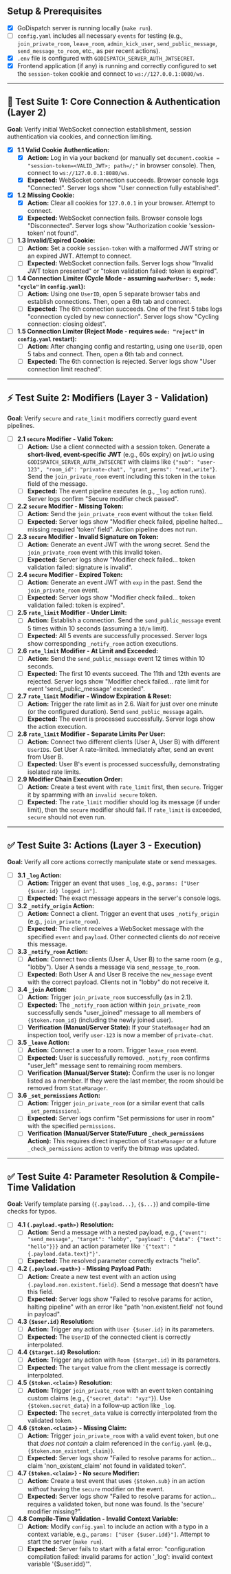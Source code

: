 ## Setup & Prerequisites

-   [x] GoDispatch server is running locally (`make run`).
-   [ ] `config.yaml` includes all necessary `events` for testing (e.g., `join_private_room`, `leave_room`, `admin_kick_user`, `send_public_message`, `send_message_to_room`, etc., as per recent actions).
-   [x] `.env` file is configured with `GODISPATCH_SERVER_AUTH_JWTSECRET`.
-   [x] Frontend application (if any) is running and correctly configured to set the `session-token` cookie and connect to `ws://127.0.0.1:8080/ws`.

---

## 🚀 Test Suite 1: Core Connection & Authentication (Layer 2)

**Goal:** Verify initial WebSocket connection establishment, session authentication via cookies, and connection limiting.

-   [x] **1.1 Valid Cookie Authentication:**
    -   [x] **Action:** Log in via your backend (or manually set `document.cookie = "session-token=<VALID_JWT>; path=/;"` in browser console). Then, connect to `ws://127.0.0.1:8080/ws`.
    -   [x] **Expected:** WebSocket connection succeeds. Browser console logs "Connected". Server logs show "User connection fully established".
-   [x] **1.2 Missing Cookie:**
    -   [x] **Action:** Clear all cookies for `127.0.0.1` in your browser. Attempt to connect.
    -   [x] **Expected:** WebSocket connection fails. Browser console logs "Disconnected". Server logs show "Authorization cookie 'session-token' not found".
-   [ ] **1.3 Invalid/Expired Cookie:**
    -   [ ] **Action:** Set a cookie `session-token` with a malformed JWT string or an expired JWT. Attempt to connect.
    -   [ ] **Expected:** WebSocket connection fails. Server logs show "Invalid JWT token presented" or "token validation failed: token is expired".
-   [ ] **1.4 Connection Limiter (Cycle Mode - assuming `maxPerUser: 5`, `mode: "cycle"` in `config.yaml`):**
    -   [ ] **Action:** Using one `UserID`, open 5 separate browser tabs and establish connections. Then, open a 6th tab and connect.
    -   [ ] **Expected:** The 6th connection succeeds. One of the first 5 tabs logs "connection cycled by new connection". Server logs show "Cycling connection: closing oldest".
-   [ ] **1.5 Connection Limiter (Reject Mode - requires `mode: "reject"` in `config.yaml` restart):**
    -   [ ] **Action:** After changing config and restarting, using one `UserID`, open 5 tabs and connect. Then, open a 6th tab and connect.
    -   [ ] **Expected:** The 6th connection is rejected. Server logs show "User connection limit reached".

---

## ⚡ Test Suite 2: Modifiers (Layer 3 - Validation)

**Goal:** Verify `secure` and `rate_limit` modifiers correctly guard event pipelines.

-   [ ] **2.1 `secure` Modifier - Valid Token:**
    -   [ ] **Action:** Use a client connected with a session token. Generate a **short-lived, event-specific JWT** (e.g., 60s expiry) on jwt.io using `GODISPATCH_SERVER_AUTH_JWTSECRET` with claims like `{"sub": "user-123", "room_id": "private-chat", "grant_perms": "read,write"}`. Send the `join_private_room` event including this token in the `token` field of the message.
    -   [ ] **Expected:** The event pipeline executes (e.g., `_log` action runs). Server logs confirm "Secure modifier check passed".
-   [ ] **2.2 `secure` Modifier - Missing Token:**
    -   [ ] **Action:** Send the `join_private_room` event without the `token` field.
    -   [ ] **Expected:** Server logs show "Modifier check failed, pipeline halted... missing required 'token' field". Action pipeline does not run.
-   [ ] **2.3 `secure` Modifier - Invalid Signature on Token:**
    -   [ ] **Action:** Generate an event JWT with the wrong secret. Send the `join_private_room` event with this invalid token.
    -   [ ] **Expected:** Server logs show "Modifier check failed... token validation failed: signature is invalid".
-   [ ] **2.4 `secure` Modifier - Expired Token:**
    -   [ ] **Action:** Generate an event JWT with `exp` in the past. Send the `join_private_room` event.
    -   [ ] **Expected:** Server logs show "Modifier check failed... token validation failed: token is expired".
-   [ ] **2.5 `rate_limit` Modifier - Under Limit:**
    -   [ ] **Action:** Establish a connection. Send the `send_public_message` event 5 times within 10 seconds (assuming a `10/m` limit).
    -   [ ] **Expected:** All 5 events are successfully processed. Server logs show corresponding `_notify_room` action executions.
-   [ ] **2.6 `rate_limit` Modifier - At Limit and Exceeded:**
    -   [ ] **Action:** Send the `send_public_message` event 12 times within 10 seconds.
    -   [ ] **Expected:** The first 10 events succeed. The 11th and 12th events are rejected. Server logs show "Modifier check failed... rate limit for event 'send_public_message' exceeded".
-   [ ] **2.7 `rate_limit` Modifier - Window Expiration & Reset:**
    -   [ ] **Action:** Trigger the rate limit as in 2.6. Wait for just over one minute (or the configured duration). Send `send_public_message` again.
    -   [ ] **Expected:** The event is processed successfully. Server logs show the action execution.
-   [ ] **2.8 `rate_limit` Modifier - Separate Limits Per User:**
    -   [ ] **Action:** Connect two different clients (User A, User B) with different `UserID`s. Get User A rate-limited. Immediately after, send an event from User B.
    -   [ ] **Expected:** User B's event is processed successfully, demonstrating isolated rate limits.
-   [ ] **2.9 Modifier Chain Execution Order:**
    -   [ ] **Action:** Create a test event with `rate_limit` first, then `secure`. Trigger it by spamming with an `invalid secure` token.
    -   [ ] **Expected:** The `rate_limit` modifier should log its message (if under limit), then the `secure` modifier should fail. If `rate_limit` is exceeded, `secure` should not even run.

---

## ✅ Test Suite 3: Actions (Layer 3 - Execution)

**Goal:** Verify all core actions correctly manipulate state or send messages.

-   [ ] **3.1 `_log` Action:**
    -   [ ] **Action:** Trigger an event that uses `_log`, e.g., `params: ["User {$user.id} logged in"]`.
    -   [ ] **Expected:** The exact message appears in the server's console logs.
-   [ ] **3.2 `_notify_origin` Action:**
    -   [ ] **Action:** Connect a client. Trigger an event that uses `_notify_origin` (e.g., `join_private_room`).
    -   [ ] **Expected:** The client receives a WebSocket message with the specified `event` and `payload`. Other connected clients do *not* receive this message.
-   [ ] **3.3 `_notify_room` Action:**
    -   [ ] **Action:** Connect two clients (User A, User B) to the same room (e.g., "lobby"). User A sends a message via `send_message_to_room`.
    -   [ ] **Expected:** Both User A and User B receive the `new_message` event with the correct payload. Clients not in "lobby" do not receive it.
-   [ ] **3.4 `_join` Action:**
    -   [ ] **Action:** Trigger `join_private_room` successfully (as in 2.1).
    -   [ ] **Expected:** The `_notify_room` action within `join_private_room` successfully sends "user_joined" message to all members of `{$token.room_id}` (including the newly joined user).
    -   [ ] **Verification (Manual/Server State):** If your `StateManager` had an inspection tool, verify `user-123` is now a member of `private-chat`.
-   [ ] **3.5 `_leave` Action:**
    -   [ ] **Action:** Connect a user to a room. Trigger `leave_room` event.
    -   [ ] **Expected:** User is successfully removed. `_notify_room` confirms "user_left" message sent to remaining room members.
    -   [ ] **Verification (Manual/Server State):** Confirm the user is no longer listed as a member. If they were the last member, the room should be removed from `StateManager`.
-   [ ] **3.6 `_set_permissions` Action:**
    -   [ ] **Action:** Trigger `join_private_room` (or a similar event that calls `_set_permissions`).
    -   [ ] **Expected:** Server logs confirm "Set permissions for user in room" with the specified `permissions`.
    -   [ ] **Verification (Manual/Server State/Future `_check_permissions` Action):** This requires direct inspection of `StateManager` or a future `_check_permissions` action to verify the bitmap was updated.

---

## ✅ Test Suite 4: Parameter Resolution & Compile-Time Validation

**Goal:** Verify template parsing (`{.payload...}`, `{$...}`) and compile-time checks for typos.

-   [ ] **4.1 `{.payload.<path>}` Resolution:**
    -   [ ] **Action:** Send a message with a nested payload, e.g., `{"event": "send_message", "target": "lobby", "payload": {"data": {"text": "hello"}}}` and an action parameter like `'{"text": "{.payload.data.text}"}'`.
    -   [ ] **Expected:** The resolved parameter correctly extracts "hello".
-   [ ] **4.2 `{.payload.<path>}` - Missing Payload Path:**
    -   [ ] **Action:** Create a new test event with an action using `{.payload.non.existent.field}`. Send a message that doesn't have this field.
    -   [ ] **Expected:** Server logs show "Failed to resolve params for action, halting pipeline" with an error like "path 'non.existent.field' not found in payload".
-   [ ] **4.3 `{$user.id}` Resolution:**
    -   [ ] **Action:** Trigger any action with `User {$user.id}` in its parameters.
    -   [ ] **Expected:** The `UserID` of the connected client is correctly interpolated.
-   [ ] **4.4 `{$target.id}` Resolution:**
    -   [ ] **Action:** Trigger any action with `Room {$target.id}` in its parameters.
    -   [ ] **Expected:** The `target` value from the client message is correctly interpolated.
-   [ ] **4.5 `{$token.<claim>}` Resolution:**
    -   [ ] **Action:** Trigger `join_private_room` with an event token containing custom claims (e.g., `{"secret_data": "xyz"}`). Use `{$token.secret_data}` in a follow-up action like `_log`.
    -   [ ] **Expected:** The `secret_data` value is correctly interpolated from the validated token.
-   [ ] **4.6 `{$token.<claim>}` - Missing Claim:**
    -   [ ] **Action:** Trigger `join_private_room` with a valid event token, but one that *does not contain* a claim referenced in the `config.yaml` (e.g., `{$token.non_existent_claim}`).
    -   [ ] **Expected:** Server logs show "Failed to resolve params for action... claim 'non_existent_claim' not found in validated token".
-   [ ] **4.7 `{$token.<claim>}` - No `secure` Modifier:**
    -   [ ] **Action:** Create a test event that uses `{$token.sub}` in an action *without* having the `secure` modifier on the event.
    -   [ ] **Expected:** Server logs show "Failed to resolve params for action... requires a validated token, but none was found. Is the 'secure' modifier missing?".
-   [ ] **4.8 Compile-Time Validation - Invalid Context Variable:**
    -   [ ] **Action:** Modify `config.yaml` to include an action with a typo in a context variable, e.g., `params: ["User {$user.idd}"]`. Attempt to start the server (`make run`).
    -   [ ] **Expected:** Server fails to start with a fatal error: "configuration compilation failed: invalid params for action '_log': invalid context variable '{$user.idd}'".
